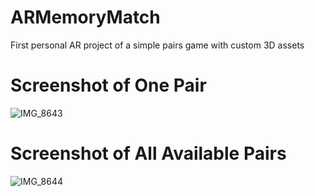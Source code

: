 # ARMemoryMatch
First personal AR project of a simple pairs game with custom 3D assets

# Screenshot of One Pair 
![IMG_8643](https://user-images.githubusercontent.com/25044075/159850998-a3124533-68dd-4fed-b72a-f650585673dc.PNG)

# Screenshot of All Available Pairs
![IMG_8644](https://user-images.githubusercontent.com/25044075/159850986-2fb8d1d4-ff5c-4ddb-be33-66bdd7d774eb.PNG)

